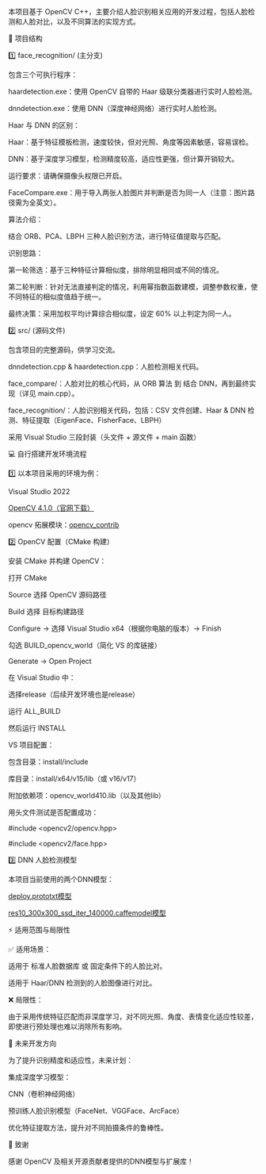 本项目基于 OpenCV C++，主要介绍人脸识别相关应用的开发过程，包括人脸检测和人脸对比，以及不同算法的实现方式。

📂 项目结构

1️⃣ face_recognition/ (主分支)

包含三个可执行程序：

haardetection.exe：使用 OpenCV 自带的 Haar 级联分类器进行实时人脸检测。

dnndetection.exe：使用 DNN（深度神经网络）进行实时人脸检测。

Haar 与 DNN 的区别：

Haar：基于特征模板检测，速度较快，但对光照、角度等因素敏感，容易误检。

DNN：基于深度学习模型，检测精度较高，适应性更强，但计算开销较大。

运行要求：请确保摄像头权限已开启。

FaceCompare.exe：用于导入两张人脸图片并判断是否为同一人（注意：图片路径需为全英文）。

算法介绍：

结合 ORB、PCA、LBPH 三种人脸识别方法，进行特征值提取与匹配。

识别思路：

第一轮筛选：基于三种特征计算相似度，排除明显相同或不同的情况。

第二轮判断：针对无法直接判定的情况，利用幂指数函数建模，调整参数权重，使不同特征的相似度值趋于统一。

最终决策：采用加权平均计算综合相似度，设定 60% 以上判定为同一人。

2️⃣ src/ (源码文件)

包含项目的完整源码，供学习交流。

dnndetection.cpp & haardetection.cpp：人脸检测相关代码。

face_compare/：人脸对比的核心代码，从 ORB 算法 到 结合 DNN，再到最终实现（详见 main.cpp）。

face_recognition/：人脸识别相关代码，包括：CSV 文件创建、Haar & DNN 检测、特征提取（EigenFace、FisherFace、LBPH）

采用 Visual Studio 三段封装（头文件 + 源文件 + main 函数）

💻 自行搭建开发环境流程

1️⃣ 以本项目采用的环境为例：

Visual Studio 2022

[OpenCV 4.1.0（官网下载）](https://opencv.org/releases/)

opencv 拓展模块：[opencv_contrib](https://github.com/opencv/opencv_contrib)

2️⃣ OpenCV 配置（CMake 构建）

安装 CMake 并构建 OpenCV：

打开 CMake

Source 选择 OpenCV 源码路径

Build 选择 目标构建路径

Configure → 选择 Visual Studio x64（根据你电脑的版本）→ Finish

勾选 BUILD_opencv_world（简化 VS 的库链接）

Generate → Open Project

在 Visual Studio 中：

选择release（后续开发环境也是release）

运行 ALL_BUILD

然后运行 INSTALL


VS 项目配置：

包含目录：install/include

库目录：install/x64/v15/lib（或 v16/v17）

附加依赖项：opencv_world410.lib（以及其他lib）

用头文件测试是否配置成功：

#include <opencv2/opencv.hpp>

#include <opencv2/face.hpp>


3️⃣ DNN 人脸检测模型

本项目当前使用的两个DNN模型：

[deploy.prototxt模型](https://github.com/opencv/opencv/blob/master/samples/dnn/face_detector/deploy.prototxt)

[res10_300x300_ssd_iter_140000.caffemodel模型](https://github.com/opencv/opencv_3rdparty/raw/dnn_samples_face_detector_20170830/res10_300x300_ssd_iter_140000.caffemodel)


⚡ 适用范围与局限性

✅ 适用场景：

适用于 标准人脸数据库 或 固定条件下的人脸比对。

适用于 Haar/DNN 检测到的人脸图像进行对比。

❌ 局限性：

由于采用传统特征匹配而非深度学习，对不同光照、角度、表情变化适应性较差，即使进行预处理也难以消除所有影响。

🚀 未来开发方向

为了提升识别精度和适应性，未来计划：

集成深度学习模型：

CNN（卷积神经网络）

预训练人脸识别模型（FaceNet、VGGFace、ArcFace）

优化特征提取方法，提升对不同拍摄条件的鲁棒性。

📌 致谢

感谢 OpenCV 及相关开源贡献者提供的DNN模型与扩展库！
